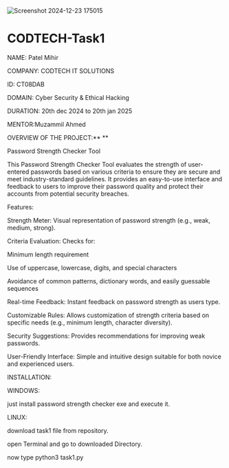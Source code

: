 ![Screenshot 2024-12-23 175015](https://github.com/user-attachments/assets/e11519b0-2815-471a-9613-8041d93a9405)
# CODTECH-Task1
NAME: Patel Mihir

COMPANY: CODTECH IT SOLUTIONS 

ID: CT08DAB

DOMAIN: Cyber Security & Ethical Hacking

DURATION: 20th dec 2024 to 20th jan 2025

MENTOR:Muzammil Ahmed





OVERVIEW OF THE PROJECT:**
**

Password Strength Checker Tool

This Password Strength Checker Tool evaluates the strength of user-entered passwords based on various criteria to ensure they are secure and meet industry-standard guidelines. It provides an easy-to-use interface and feedback to users to improve their password quality and protect their accounts from potential security breaches.

Features:

Strength Meter: Visual representation of password strength (e.g., weak, medium, strong).

Criteria Evaluation: Checks for:

Minimum length requirement

Use of uppercase, lowercase, digits, and special characters

Avoidance of common patterns, dictionary words, and easily guessable sequences

Real-time Feedback: Instant feedback on password strength as users type.

Customizable Rules: Allows customization of strength criteria based on specific needs (e.g., minimum length, character diversity).

Security Suggestions: Provides recommendations for improving weak passwords.

User-Friendly Interface: Simple and intuitive design suitable for both novice and experienced users.


INSTALLATION:

WINDOWS:

just install password strength checker exe and execute it.

LINUX:

download task1 file from repository.

open Terminal and go to downloaded Directory.

now type python3 task1.py
